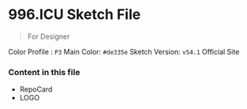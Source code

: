 # 996.ICU Sketch File

> For Designer

Color Profile : `P3`
Main Color: `#de335e`
Sketch Version: `v54.1`
Official Site


### Content in this file

- RepoCard
- LOGO